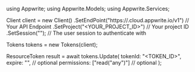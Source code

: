 using Appwrite;
using Appwrite.Models;
using Appwrite.Services;

Client client = new Client()
    .SetEndPoint("https://<REGION>.cloud.appwrite.io/v1") // Your API Endpoint
    .SetProject("<YOUR_PROJECT_ID>") // Your project ID
    .SetSession(""); // The user session to authenticate with

Tokens tokens = new Tokens(client);

ResourceToken result = await tokens.Update(
    tokenId: "<TOKEN_ID>",
    expire: "", // optional
    permissions: ["read("any")"] // optional
);